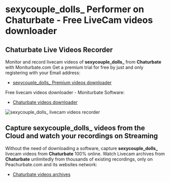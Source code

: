 # sexycouple_dolls_ Performer on Chaturbate - Free LiveCam videos downloader

## Chaturbate Live Videos Recorder

Monitor and record livecam videos of **sexycouple_dolls_** from **Chaturbate** with Moniturbate.com
Get a premium trial for free by just and only registering with your Email address:
* [sexycouple_dolls_ Premium videos downloader](https://moniturbate.com/request-demo-licence-key.html)

Free livecam videos downloader - Moniturbate Software:
* [Chaturbate videos downloader](https://moniturbate.com/moniturbate-download-software.html)

![sexycouple_dolls_ livecam videos recorder](https://peachurnet.com/templates/moniturbate-software.png)


## Capture sexycouple_dolls_ videos from the Cloud and watch your recordings on Streaming

Without the need of downloading a software, capture **sexycouple_dolls_** livecam videos from **Chaturbate** 100% online.
Watch Livecam archives from **Chaturbate** unlimitedly from thousands of existing recordings, only on Peachurbate.com and its websites network:
* [Chaturbate videos archives](https://peachurnet.com/)